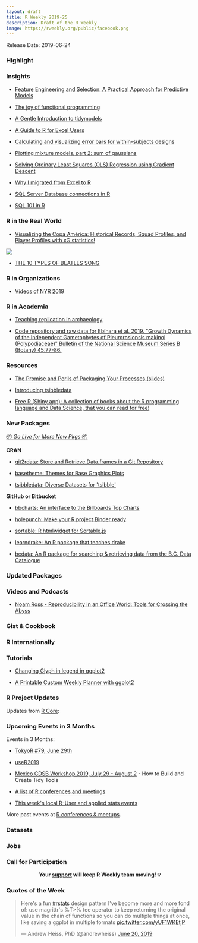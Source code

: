 ```yaml
---
layout: draft
title: R Weekly 2019-25
description: Draft of the R Weekly
image: https://rweekly.org/public/facebook.png
---
```


Release Date: 2019-06-24

###  Highlight



### Insights

+ [Feature Engineering and Selection: A Practical Approach for Predictive Models](https://bookdown.org/max/FES/)

+ [The joy of functional programming](https://speakerdeck.com/hadley/the-joy-of-functional-programming)

+ [A Gentle Introduction to tidymodels](https://rviews.rstudio.com/2019/06/19/a-gentle-intro-to-tidymodels/)

+ [A Guide to R for Excel Users](https://rfortherestofus.com/2019/06/a-guide-to-r-for-excel-users/)

+ [Calculating and visualizing error bars for within-subjects designs](https://www.niklasjohannes.com/post/calculating-and-visualizing-error-bars-for-within-subjects-designs/)

+ [Plotting mixture models, part 2: sum of gaussians](https://dozenoaks.twelvetreeslab.co.uk/2019/06/sum-of-gaussians/)

+ [Solving Ordinary Least Squares (OLS) Regression using Gradient Descent](https://ekarinpongpipat.com/blog_solving_ols_regression_using_gradient_descent.html)

+ [Why I migrated from Excel to R](https://outsiderdata.netlify.com/post/why-i-migrated-from-excel-to-r/)

+ [SQL Server Database connections in R](https://mainard.co.uk/post/database-connections-in-r/)

+ [SQL 101 in R](https://teachdatascience.com/sql/)




### R in the Real World

+ [Visualizing the Copa América: Historical Records, Squad Profiles, and Player Profiles with xG statistics!](https://ryo-n7.github.io/2019-06-18-visualize-copa-america/)

![](https://i.imgur.com/Elzd0Sc.png)

+ [THE 10 TYPES OF BEATLES SONG](https://joshua-feldman.github.io/blog/the-10-types-of-beatles-song/)


###  R in Organizations

+ [Videos of NYR 2019](https://www.rstats.nyc/2019/nyr/)


###  R in Academia

+ [Teaching replication in archaeology](https://github.com/benmarwick/teaching-replication-in-archaeology)

+ [Code repository and raw data for Ebihara et al. 2019. "Growth Dynamics of the Independent Gametophytes of Pleurorosiopsis makinoi (Polypodiaceae)" Bulletin of the National Science Museum Series B (Botany) 45:77-86.](https://github.com/joelnitta/pleurosoriopsis)

###  Resources

+ [The Promise and Perils of Packaging Your Processes (slides)](https://khailper.github.io/process_packaging_pres/#1)

+ [Introducing tsibbledata](https://www.mitchelloharawild.com/blog/tsibbledata/)

+ [Free R (Shiny app): A collection of books about the R programming language and Data Science, that you can read for free!](https://committedtotape.shinyapps.io/freeR/)


###  New Packages

<p class="added-hostname"><a href="https://rweekly.org/live" target="_blank" class="externalLink">📦 <i>Go Live for More New Pkgs</i> 📦</a></p>

**CRAN**

- [git2rdata: Store and Retrieve Data.frames in a Git Repository](https://CRAN.R-project.org/package=git2rdata)

- [basetheme: Themes for Base Graphics Plots](https://CRAN.R-project.org/package=basetheme)

- [tsibbledata: Diverse Datasets for 'tsibble'](https://CRAN.R-project.org/package=tsibbledata)


**GitHub or Bitbucket**

- [bbcharts: An interface to the Billboards Top Charts](https://github.com/josiahparry/bbcharts)

- [holepunch: Make your R project Binder ready](https://github.com/karthik/holepunch)

- [sortable: R htmlwidget for Sortable.js](https://github.com/rstudio/sortable)

- [learndrake: An R package that teaches drake](https://github.com/wlandau/learndrake)

- [bcdata: An R package for searching & retrieving data from the B.C. Data Catalogue](https://github.com/bcgov/bcdata)

### Updated Packages



###  Videos and Podcasts

+ [Noam Ross - Reproducibility in an Office World: Tools for Crossing the Abyss](https://www.youtube.com/watch?v=sNLNTbiFsmE)

### Gist & Cookbook



### R Internationally



###  Tutorials

+ [Changing Glyph in legend in ggplot2](https://www.hvitfeldt.me/blog/changing-glyph-in-ggplot2/)

+ [A Printable Custom Weekly Planner with ggplot2](https://www.garrickadenbuie.com/blog/ggplot2-weekly-planner/)

<!--<div class="post-more-begi
n></div><div class="post-more-end"></div>-->

###  R Project Updates

Updates from [R Core](http://developer.r-project.org/blosxom.cgi/R-devel/NEWS):


###  Upcoming Events in 3 Months

Events in 3 Months:

+ [TokyoR #79, June 29th](https://tokyor.connpass.com/event/135622/)

+ [useR2019](http://www.user2019.fr/)

+ [Mexico CDSB Workshop 2019, July 29 - August 2](https://comunidadbioinfo.github.io/post/building-tidy-tools-cdsb-runconf-2019/) - How to Build and Create Tidy Tools

+ [A list of R conferences and meetings](https://jumpingrivers.github.io/meetingsR/events.html)

+ [This week's local R-User and applied stats events](https://community.rstudio.com/c/irl)


More past events at [R conferences & meetups](https://conf.rweekly.org).


### Datasets

### Jobs




###  Call for Participation


<p class="hide-support added-hostname support-rweekly" style="text-align: center;font-weight: bold;">Your <a class="non-visited externalLink" href="https://www.patreon.com/rweekly" onclick="pas(this)">support</a> will keep R Weekly team moving! 💡</p>

###  Quotes of the Week

<blockquote class="twitter-tweet" data-lang="en"><p lang="en" dir="ltr">Here&#39;s a fun <a href="https://twitter.com/hashtag/rstats?src=hash&amp;ref_src=twsrc%5Etfw">#rstats</a> design pattern I&#39;ve become more and more fond of: use magrittr&#39;s %T&gt;% tee operator to keep returning the original value in the chain of functions so you can do multiple things at once, like saving a ggplot in multiple formats <a href="https://t.co/yUF1WKEtjP">pic.twitter.com/yUF1WKEtjP</a></p>&mdash; Andrew Heiss, PhD (@andrewheiss) <a href="https://twitter.com/andrewheiss/status/1141853448591200256?ref_src=twsrc%5Etfw">June 20, 2019</a></blockquote>
<script async src="https://platform.twitter.com/widgets.js" charset="utf-8"></script>



